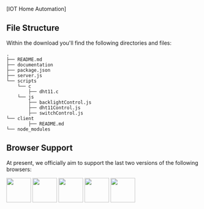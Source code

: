 [IOT Home Automation]



## File Structure

Within the download you'll find the following directories and files:

```
.
├── README.md
├── documentation
├── package.json
├── server.js
└── scripts
    └── c
        ├── dht11.c
    └── js
        ├── backlightControl.js
        ├── dht11Control.js
        ├── switchControl.js
└── client
        ├── README.md
└── node_modules

```

## Browser Support

At present, we officially aim to support the last two versions of the following browsers:

<img src="src/assets/github/chrome.png" width="64" height="64"> <img src="src/assets/github/firefox.png" width="64" height="64"> <img src="src/assets/github/edge.png" width="64" height="64"> <img src="src/assets/github/safari.png" width="64" height="64"> <img src="src/assets/github/opera.png" width="64" height="64">